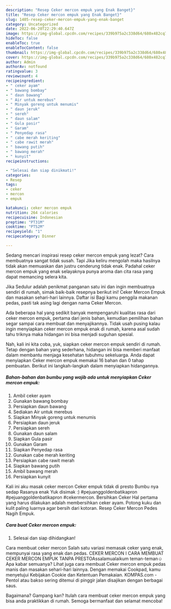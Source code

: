 ```yaml
---
description: "Resep Ceker mercon empuk yang Enak Banget}"
title: "Resep Ceker mercon empuk yang Enak Banget}"
slug: 1405-resep-ceker-mercon-empuk-yang-enak-banget
category: Uncategorized
date: 2022-06-20T22:29:40.647Z
image: https://img-global.cpcdn.com/recipes/339b975a2c338d64/680x482cq70/ceker-mercon-empuk-foto-resep-utama.jpg
hideToc: false
enableToc: true
enableTocContent: false
thumbnail: https://img-global.cpcdn.com/recipes/339b975a2c338d64/680x482cq70/ceker-mercon-empuk-foto-resep-utama.jpg
cover: https://img-global.cpcdn.com/recipes/339b975a2c338d64/680x482cq70/ceker-mercon-empuk-foto-resep-utama.jpg
author: Admin
authorAv: notfound
ratingvalue: 3
reviewcount: 4
recipeingredient:
- " ceker ayam"
- " bawang bombay"
- " daun bawang"
- " Air untuk merebus"
- " Minyak goreng untuk menumis"
- " daun jeruk"
- " sereh"
- " daun salam"
- " Gula pasir"
- " Garam"
- " Penyedap rasa"
- " cabe merah keriting"
- " cabe rawit merah"
- " bawang putih"
- " bawang merah"
- " kunyit"
recipeinstructions:

- "Selesai dan siap dinikmati!"
categories:
- Resep
tags:
- ceker
- mercon
- empuk

katakunci: ceker mercon empuk 
nutrition: 264 calories
recipecuisine: Indonesian
preptime: "PT31M"
cooktime: "PT52M"
recipeyield: "1"
recipecategory: Dinner

---
```



Sedang mencari inspirasi resep ceker mercon empuk yang lezat? Cara membuatnya sangat tidak susah. Tapi Jika keliru mengolah maka hasilnya tidak akan memuaskan dan justru cenderung tidak enak. Padahal ceker mercon empuk yang enak selayaknya punya aroma dan cita rasa yang dapat memancing selera kita.


Jika Sedulur adalah penikmat panganan satu ini dan ingin membuatnya sendiri di rumah, simak baik-baik resepnya berikut ini! Ceker Mercon Empuk dan masakan sehari-hari lainnya. Daftar isi Bagi kamu penggila makanan pedas, pasti tak asing lagi dengan nama Ceker Mercon.

Ada beberapa hal yang sedikit banyak mempengaruhi kualitas rasa dari ceker mercon empuk, pertama dari jenis bahan, kemudian pemilihan bahan segar sampai cara membuat dan menyajikannya. Tidak usah pusing kalau ingin menyiapkan ceker mercon empuk enak di rumah, karena asal sudah tahu triknya maka hidangan ini bisa menjadi suguhan spesial.


Nah, kali ini kita coba, yuk, siapkan ceker mercon empuk sendiri di rumah. Tetap dengan bahan yang sederhana, hidangan ini bisa memberi manfaat dalam membantu menjaga kesehatan tubuhmu sekeluarga. Anda dapat menyiapkan Ceker mercon empuk memakai 16 bahan dan 0 tahap pembuatan. Berikut ini langkah-langkah dalam menyiapkan hidangannya.

<!--inarticleads1-->

##### Bahan-bahan dan bumbu yang wajib ada untuk menyiapkan Ceker mercon empuk:

1. Ambil  ceker ayam
1. Gunakan  bawang bombay
1. Persiapkan  daun bawang
1. Sediakan  Air untuk merebus
1. Siapkan  Minyak goreng untuk menumis
1. Persiapkan  daun jeruk
1. Persiapkan  sereh
1. Gunakan  daun salam
1. Siapkan  Gula pasir
1. Gunakan  Garam
1. Siapkan  Penyedap rasa
1. Gunakan  cabe merah keriting
1. Persiapkan  cabe rawit merah
1. Siapkan  bawang putih
1. Ambil  bawang merah
1. Persiapkan  kunyit


Kali ini aku masak ceker mercon Ceker empuk tidak di presto Bumbu nya sedap Rasanya enak Yuk disimak :) #pejuanggoldenbatikapron #pejuanggoldenbatikapron #cekermercon. Bersihkan Ceker Hal pertama yang harus dilakukan adalah membersihkan ceker ayam. Potong kuku dan kulit paling luarnya agar bersih dari kotoran. Resep Ceker Mercon Pedes Nagih Empuk. 

<!--inarticleads2-->

##### Cara buat Ceker mercon empuk:


1. Selesai dan siap dihidangkan!

Cara membuat ceker mercon Salah satu variasi memasak ceker yang enak, mempunyai rasa yang enak dan pedas. CEKER MERCON I CARA MEMBUAT CEKER MERCON EMPUK TANPA PRESTOAssalamualaikum teman-teman☺️Apa kabar semuanya? Lihat juga cara membuat Ceker mercon empuk pedas manis dan masakan sehari-hari lainnya. Dengan memakai Cookpad, kamu menyetujui Kebijakan Cookie dan Ketentuan Pemakaian. KOMPAS.com - Pentol atau bakso sering ditemui di pinggir jalan disajikan dengan berbagai saus. 

Bagaimana? Gampang kan? Itulah cara membuat ceker mercon empuk yang bisa anda praktikkan di rumah. Semoga bermanfaat dan selamat mencoba!
